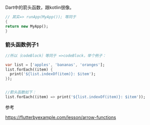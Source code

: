 Dart中的箭头函数，跟kotlin很像。

```dart
// 其实=> runApp(MyApp()); 等同于
{
return new MyApp();
}
```

### 箭头函数例子1
```DART
//所以｛codeBlock｝等同于 =>codeBlock，举个例子：

var list = ['apples', 'bananas', 'oranges'];
list.forEach((item) {
  print('${list.indexOf(item)}: $item');
});


//箭头函数如下：
list.forEach((item) => print('${list.indexOf(item)}: $item'));
```

参考

https://flutterbyexample.com/lesson/arrow-functions